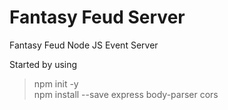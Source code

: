 # Fantasy Feud Server
Fantasy Feud Node JS Event Server

Started by using<br>
>npm init -y<br>
>npm install --save express body-parser cors
